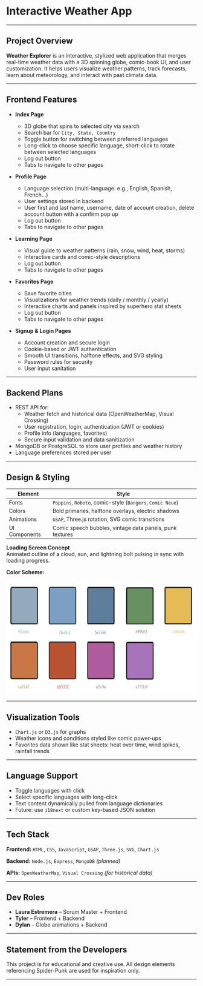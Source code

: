# Interactive Weather App

---

## Project Overview

**Weather Explorer** is an interactive, stylized web application that merges real-time weather data with a 3D spinning globe, comic-book UI, and user customization. It helps users visualize weather patterns, track forecasts, learn about meteorology, and interact with past climate data.

---

## Frontend Features 

- **Index Page**  
  - 3D globe that spins to selected city via search  
  - Search bar for `City, State, Country`  
  - Toggle button for switching between preferred languages
  - Long-click to choose specific language, short-click to rotate between selected languages
  - Log out button
  - Tabs to navigate to other pages

- **Profile Page**  
  - Language selection (multi-language: e.g., English, Spanish, French...)  
  - User settings stored in backend
  - User first and last name, username, date of account creation, delete account button with a confirm pop up
  - Log out button
  - Tabs to navigate to other pages

- **Learning Page**  
  - Visual guide to weather patterns (rain, snow, wind, heat, storms)  
  - Interactive cards and comic-style descriptions
  - Log out button
  - Tabs to navigate to other pages

- **Favorites Page**  
  - Save favorite cities  
  - Visualizations for weather trends (daily / monthly / yearly)  
  - Interactive charts and panels inspired by superhero stat sheets
  - Log out button
  - Tabs to navigate to other pages

- **Signup & Login Pages**  
  - Account creation and secure login  
  - Cookie-based or JWT authentication  
  - Smooth UI transitions, halftone effects, and SVG styling
  - Password rules for security
  - User input sanitation

---

## Backend Plans

- REST API for:
  - Weather fetch and historical data (OpenWeatherMap, Visual Crossing)
  - User registration, login, authentication (JWT or cookies)
  - Profile info (languages, favorites)
  - Secure input validation and data sanitization
- MongoDB or PostgreSQL to store user profiles and weather history
- Language preferences stored per user

---

## Design & Styling

| Element | Style |
|--------|-------|
| Fonts | `Poppins`, `Roboto`, comic-style (`Bangers`, `Comic Neue`) |
| Colors | Bold primaries, halftone overlays, electric shadows |
| Animations | `GSAP`, Three.js rotation, SVG comic transitions |
| UI Components | Comic speech bubbles, vintage data panels, punk textures |

**Loading Screen Concept**  
Animated outline of a cloud, sun, and lightning bolt pulsing in sync with loading progress.

**Color Scheme:**  
<p align="center">
  <img src="https://github.com/irllyliketoast/Interactive-Weather-App/blob/15140ad07e457c669dab4b4a5191707573efa366/Technical%20Documentation/ColorPalette.png" width="900" height ="300">
</p>

---

## Visualization Tools

- `Chart.js` or `D3.js` for graphs
- Weather icons and conditions styled like comic power-ups
- Favorites data shown like stat sheets: heat over time, wind spikes, rainfall trends

---

## Language Support

- Toggle languages with click
- Select specific languages with long-click
- Text content dynamically pulled from language dictionaries
- Future: use `i18next` or custom key-based JSON solution

---

## Tech Stack

**Frontend:**
`HTML`, `CSS`, `JavaScript`, `GSAP`, `Three.js`, `SVG`, `Chart.js`

**Backend:**
`Node.js`, `Express`, `MongoDB` *(planned)*

**APIs:**
`OpenWeatherMap`, `Visual Crossing` *(for historical data)*

---

## Dev Roles

* **Laura Estremera** – Scrum Master + Frontend
* **Tyler** – Frontend + Backend
* **Dylan** – Globe animations + Backend 

---

## Statement from the Developers

This project is for educational and creative use. All design elements referencing Spider-Punk are used for inspiration only.




---
